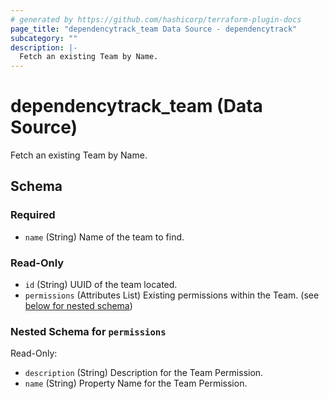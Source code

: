 ```yaml
---
# generated by https://github.com/hashicorp/terraform-plugin-docs
page_title: "dependencytrack_team Data Source - dependencytrack"
subcategory: ""
description: |-
  Fetch an existing Team by Name.
---
```


# dependencytrack_team (Data Source)

Fetch an existing Team by Name.



<!-- schema generated by tfplugindocs -->
## Schema

### Required

- `name` (String) Name of the team to find.

### Read-Only

- `id` (String) UUID of the team located.
- `permissions` (Attributes List) Existing permissions within the Team. (see [below for nested schema](#nestedatt--permissions))

<a id="nestedatt--permissions"></a>
### Nested Schema for `permissions`

Read-Only:

- `description` (String) Description for the Team Permission.
- `name` (String) Property Name for the Team Permission.
